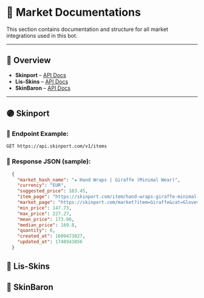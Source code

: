 # 🏪 Market Documentations

This section contains documentation and structure for all market integrations used in this bot.

---

## 📘 Overview

- **Skinport** – [API Docs](https://docs.skinport.com/)
- **Lis-Skins** – [API Docs](https://lis-skins-ru.stoplight.io/docs/lis-skins-ru-public-user-api/285cz7ux1xocn-api-overview)
- **SkinBaron** – [API Docs](https://skinbaron.de/misc/apidoc/)

---

## 🟣 Skinport

### 🔗 Endpoint Example:
`GET https://api.skinport.com/v1/items`

### 🧾 Response JSON (sample):
```json
  {
    "market_hash_name": "★ Hand Wraps | Giraffe (Minimal Wear)",
    "currency": "EUR",
    "suggested_price": 183.45,
    "item_page": "https://skinport.com/item/hand-wraps-giraffe-minimal-wear",
    "market_page": "https://skinport.com/market?item=Giraffe&cat=Gloves&type=Hand%20Wraps",
    "min_price": 147.73,
    "max_price": 227.27,
    "mean_price": 173.06,
    "median_price": 169.8,
    "quantity": 6,
    "created_at": 1609473027,
    "updated_at": 1748943856
  }
```

## 🔵 Lis-Skins

## 🔴 SkinBaron
